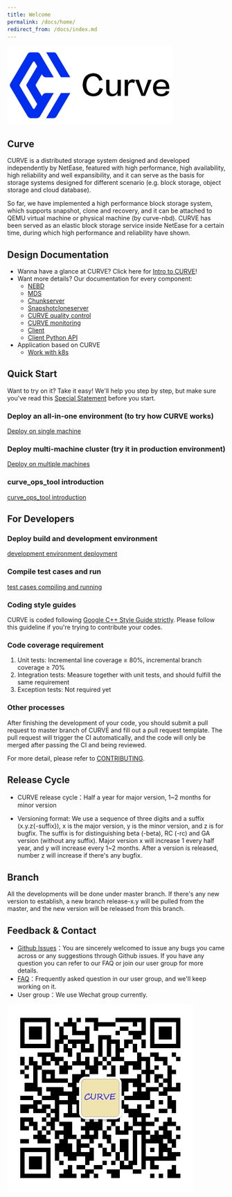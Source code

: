 ```yaml
---
title: Welcome
permalink: /docs/home/
redirect_from: /docs/index.md
---
```


![curve logo](/assets/img/curve-logo1.png)

## Curve
CURVE is a distributed storage system designed and developed independently by NetEase, featured with high performance, high availability, high reliability and well expansibility, and it can serve as the basis for storage systems designed for different scenario (e.g. block storage, object storage and cloud database).

So far, we have implemented a high performance block storage system, which supports snapshot, clone and recovery, and it can be attached to QEMU virtual machine or physical machine (by curve-nbd). CURVE has been served as an elastic block storage service inside NetEase for a certain time, during which high performance and reliability have shown.

## Design Documentation

- Wanna have a glance at CURVE? Click here for [Intro to CURVE](https://www.opencurve.io/)!
- Want more details? Our documentation for every component:
  - [NEBD](https://github.com/opencurve/curve/blob/master/docs/en/nebd_en.md)
  - [MDS](https://github.com/opencurve/curve/blob/master/docs/en/mds_en.md)
  - [Chunkserver](https://github.com/opencurve/curve/blob/master/docs/en/chunkserver_design_en.md)
  - [Snapshotcloneserver](https://github.com/opencurve/curve/blob/master/docs/en/snapshotcloneserver_en.md)
  - [CURVE quality control](https://github.com/opencurve/curve/blob/master/docs/en/quality_en.md)
  - [CURVE monitoring](https://github.com/opencurve/curve/blob/master/docs/en/monitor_en.md)
  - [Client](https://github.com/opencurve/curve/blob/master/docs/en/client_en.md)
  - [Client Python API](https://github.com/opencurve/curve/blob/master/docs/en/curve-client-python-api_en.md)
- Application based on CURVE
  - [Work with k8s](https://github.com/opencurve/curve/blob/master/docs/en/k8s_csi_interface_en.md)

## Quick Start

Want to try on it? Take it easy! We'll help you step by step, but make sure you've read this [Special Statement](https://github.com/opencurve/curve/blob/master/docs/en/deploy_en.md#special-statement) before you start.

### Deploy an all-in-one environment (to try how CURVE works)

[Deploy on single machine](https://github.com/opencurve/curve/blob/master/docs/en/deploy_en.md#deploy-on-single-machine)

### Deploy multi-machine cluster (try it in production environment)

[Deploy on multiple machines](https://github.com/opencurve/curve/blob/master/docs/en/deploy_en.md#deploy-on-multiple-machines)

### curve_ops_tool introduction

[curve_ops_tool introduction](https://github.com/opencurve/curve/blob/master/docs/en/curve_ops_tool_en.md)

## For Developers

### Deploy build and development environment

[development environment deployment](https://github.com/opencurve/curve/blob/master/docs/en/build_and_run_en.md)

### Compile test cases and run
[test cases compiling and running](https://github.com/opencurve/curve/blob/master/docs/en/build_and_run_en.md#test-case-compilation-and-execution)

### Coding style guides
CURVE is coded following [Google C++ Style Guide strictly](https://google.github.io/styleguide/cppguide.html). Please follow this guideline if you're trying to contribute your codes.

### Code coverage requirement
1. Unit tests: Incremental line coverage ≥ 80%, incremental branch coverage ≥ 70%
2. Integration tests: Measure together with unit tests, and should fulfill the same requirement
3. Exception tests: Not required yet

### Other processes

After finishing the development of your code, you should submit a pull request to master branch of CURVE and fill out a pull request template. The pull request will trigger the CI automatically, and the code will only be merged after passing the CI and being reviewed.

For more detail, please refer to [CONTRIBUTING](https://github.com/opencurve/curve/blob/master/CONTRIBUTING.md).

## Release Cycle
- CURVE release cycle：Half a year for major version, 1~2 months for minor version

- Versioning format: We use a sequence of three digits and a suffix (x.y.z{-suffix}), x is the major version, y is the minor version, and z is for bugfix. The suffix is for distinguishing beta (-beta), RC (-rc) and GA version (without any suffix). Major version x will increase 1 every half year, and y will increase every 1~2 months. After a version is released, number z will increase if there's any bugfix.

## Branch

All the developments will be done under master branch. If there's any new version to establish, a new branch release-x.y will be pulled from the master, and the new version will be released from this branch.

## Feedback & Contact

- [Github Issues](https://github.com/openCURVE/CURVE/issues)：You are sincerely welcomed to issue any bugs you came across or any suggestions through Github issues. If you have any question you can refer to our FAQ or join our user group for more details.
- [FAQ](https://github.com/openCURVE/CURVE/wiki/CURVE-FAQ)：Frequently asked question in our user group, and we'll keep working on it.
- User group：We use Wechat group currently.

![curve wechat](/assets/img/curve-wechat.jpeg)